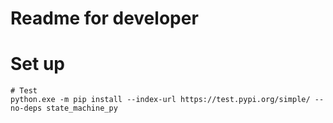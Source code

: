 # Readme for developer

# Set up

```shell
# Test
python.exe -m pip install --index-url https://test.pypi.org/simple/ --no-deps state_machine_py
```
